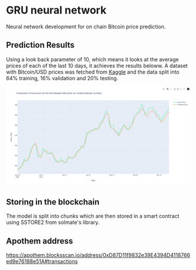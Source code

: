 # GRU neural network 

Neural network development for on chain Bitcoin price prediction.

## Prediction Results

Using a look back parameter of 10, which means it looks at the average prices of each of the last 10 days, it achieves the results beloww. A dataset with Bitcoin/USD prices was fetched from [Kaggle](https://www.kaggle.com/) and the data split into 64% training, 16% validation and 20% testing. 

![prediction results](results.png)

## Storing in the blockchain

The model is split into chunks which are then stored in a smart contract using SSTORE2 from solmate's library.

## Apothem address

https://apothem.blocksscan.io/address/0xD87D11f9832e39E4394D4118766ed9e76188e51A#transactions